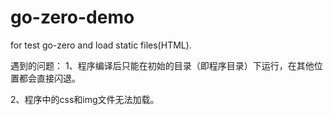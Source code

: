# go-zero-demo
for test go-zero and load static files(HTML).

遇到的问题：
1、程序编译后只能在初始的目录（即程序目录）下运行，在其他位置都会直接闪退。

2、程序中的css和img文件无法加载。
